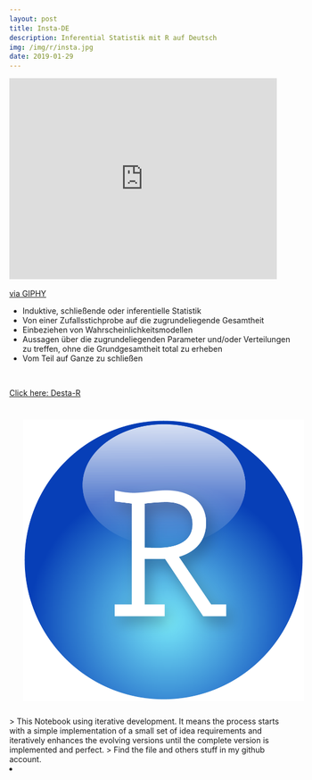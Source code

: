 ```yaml
---
layout: post
title: Insta-DE
description: Inferential Statistik mit R auf Deutsch
img: /img/r/insta.jpg
date: 2019-01-29
---
```




<iframe src="https://giphy.com/embed/sHcdLygG4AZpu" width="480" height="360" frameBorder="0" class="giphy-embed" allowFullScreen></iframe><p><a href="https://giphy.com/gifs/animation-blue-sHcdLygG4AZpu">via GIPHY</a></p>


* Induktive, schließende oder inferentielle Statistik
* Von einer Zufallsstichprobe auf die zugrundeliegende Gesamtheit 
* Einbeziehen von Wahrscheinlichkeitsmodellen
* Aussagen über die zugrundeliegenden Parameter und/oder Verteilungen zu treffen, ohne die Grundgesamtheit total zu erheben
* Vom Teil auf Ganze zu schließen

<Br>
  
<a href="https://itsmecevi.github.io/regression/">Click here: Desta-R</a>
<Br>
  
<img class="col one right" src="/img/r/r-studio.png" style="padding:25px">

<Br>
> This Notebook using iterative development. It means the process starts with a simple implementation of a small set of idea requirements and iteratively enhances the evolving versions until the complete version is implemented and perfect.
> Find the file and others stuff in my github account.


<li>
<a id="icon" href="https://github.com/itsmecevi" target="_blank"><i class="fa fa-github fa-fw fa-2x"></i></a>
</li>

